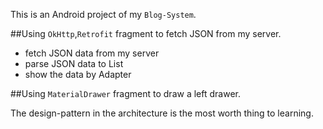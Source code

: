This is an Android project of my `Blog-System`.

##Using `OkHttp`,`Retrofit` fragment to fetch JSON from my server.
 - fetch JSON data from my server
 - parse JSON data to List<JavaBean>
 - show the data by Adapter



##Using `MaterialDrawer` fragment to draw a left drawer.

The design-pattern in the architecture is the most worth thing to learning.